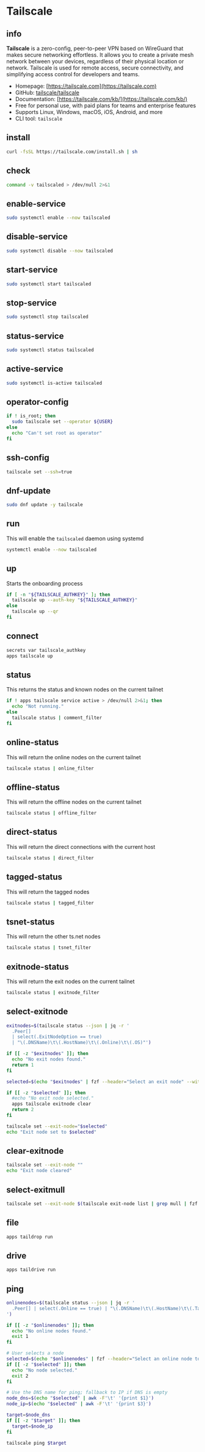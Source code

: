 # Tailscale

## info
**Tailscale** is a zero-config, peer-to-peer VPN based on WireGuard that makes secure networking effortless. It allows you to create a private mesh network between your devices, regardless of their physical location or network. Tailscale is used for remote access, secure connectivity, and simplifying access control for developers and teams.

- Homepage: [https://tailscale.com](https://tailscale.com)
- GitHub: [tailscale/tailscale](https://github.com/tailscale/tailscale)
- Documentation: [https://tailscale.com/kb/](https://tailscale.com/kb/)
- Free for personal use, with paid plans for teams and enterprise features
- Supports Linux, Windows, macOS, iOS, Android, and more
- CLI tool: `tailscale`


## install
```sh
curl -fsSL https://tailscale.com/install.sh | sh
```

## check
```sh
command -v tailscaled > /dev/null 2>&1
```

## enable-service
```sh
sudo systemctl enable --now tailscaled
```

## disable-service
```sh
sudo systemctl disable --now tailscaled
```

## start-service
```sh
sudo systemctl start tailscaled
```

## stop-service
```sh
sudo systemctl stop tailscaled
```

## status-service
```sh
sudo systemctl status tailscaled
```

## active-service
```sh
sudo systemctl is-active tailscaled
```

## operator-config
```sh
if ! is_root; then
  sudo tailscale set --operator ${USER}
else
  echo "Can't set root as operator"
fi
```

## ssh-config
```sh
tailscale set --ssh=true
```

## dnf-update
```sh
sudo dnf update -y tailscale
```

## run
This will enable the `tailscaled` daemon using systemd

```sh
systemctl enable --now tailscaled
```

## up
Starts the onboarding process

```sh
if [ -n "${TAILSCALE_AUTHKEY}" ]; then
  tailscale up --auth-key "${TAILSCALE_AUTHKEY}"
else
  tailscale up --qr
fi
```

## connect
```sh
secrets var tailscale_authkey
apps tailscale up
```

## status
This returns the status and known nodes on the current tailnet

```sh
if ! apps tailscale service active > /dev/null 2>&1; then
  echo "Not running."
else
  tailscale status | comment_filter
fi
```

## online-status
This will return the online nodes on the current tailnet

```sh
tailscale status | online_filter
```

## offline-status
This will return the offline nodes on the current tailnet

```sh
tailscale status | offline_filter
```

## direct-status
This will return the direct connections with the current host

```sh
tailscale status | direct_filter
```

## tagged-status
This will return the tagged nodes

```sh
tailscale status | tagged_filter
```

## tsnet-status
This will return the other ts.net nodes

```sh
tailscale status | tsnet_filter
```

## exitnode-status
This will return the exit nodes on the current tailnet

```sh
tailscale status | exitnode_filter
```

## select-exitnode
```sh
exitnodes=$(tailscale status --json | jq -r '
  .Peer[] 
  | select(.ExitNodeOption == true) 
  | "\(.DNSName)\t\(.HostName)\t\(.Online)\t\(.OS)"')

if [[ -z "$exitnodes" ]]; then
  echo "No exit nodes found."
  return 1
fi

selected=$(echo "$exitnodes" | fzf --header="Select an exit node" --with-nth=1,2 --delimiter=$'\t' | cut -f1)

if [[ -z "$selected" ]]; then
  #echo "No exit node selected."
  apps tailscale exitnode clear
  return 2
fi

tailscale set --exit-node="$selected"
echo "Exit node set to $selected"
```

## clear-exitnode
```sh
tailscale set --exit-node ""
echo "Exit node cleared"
```

## select-exitmull
```sh
tailscale set --exit-node $(tailscale exit-node list | grep mull | fzf | awk '{print $2}')
```

## file
```sh
apps taildrop run
```

## drive
```sh
apps taildrive run
```

## ping
```sh interactive
onlinenodes=$(tailscale status --json | jq -r '
  .Peer[] | select(.Online == true) | "\(.DNSName)\t\(.HostName)\t\(.TailscaleIPs[0])"
')

if [[ -z "$onlinenodes" ]]; then
  echo "No online nodes found."
  exit 1
fi

# User selects a node
selected=$(echo "$onlinenodes" | fzf --header="Select an online node to ping" --with-nth=1,2 --delimiter=$'\t')
if [[ -z "$selected" ]]; then
  echo "No node selected."
  exit 2
fi

# Use the DNS name for ping; fallback to IP if DNS is empty
node_dns=$(echo "$selected" | awk -F'\t' '{print $1}')
node_ip=$(echo "$selected" | awk -F'\t' '{print $3}')

target=$node_dns
if [[ -z "$target" ]]; then
  target=$node_ip
fi

tailscale ping $target
```
